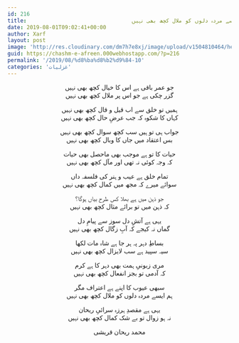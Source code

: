 ```yaml
---
id: 216
title:                                 ہم ایسے مردہ دلوں کو ملال کچھ بھی نہیں
date: 2019-08-01T09:02:41+00:00
author: Xarf
layout: post
image: 'http://res.cloudinary.com/dm7h7e8xj/image/upload/v1504810464/hello-world-vue_ibatoy.jpg'
guid: https://chashm-e-afreen.000webhostapp.com/?p=216
permalink: '/2019/08/%d8%ba%d8%b2%d9%84-10'
categories: 'غزلیات'
---
```

<p style="text-align: center;">
    جو عمر باقی ہے اس کا خیال کچھ بھی نہیں   <br />   گزر چکی ہے جو اس پر ملال کچھ بھی نہیں   
</p>

<p style="text-align: center;">
    ہمیں تو خلق سے اب قیل و قال کچھ بھی نہیں   <br />   کہاں کا شکوہ کہ جب عرضِ حال کچھ بھی نہیں   
</p>

<p style="text-align: center;">
    جواب ہی تو ہیں سب کچھ سوال کچھ بھی نہیں   <br />   بس اعتقاد میں جاں کا وبال کچھ بھی نہیں   
</p>

<p style="text-align: center;">
    حیات کا تو ہے موجب بھی ماحصل بھی حیات   <br />   کہ وجہ کوئی نہ تھی اور مآل کچھ بھی نہیں   
</p>

<p style="text-align: center;">
    تمام خلق ہے عیب و ہنر کی فلسفہ داں   <br />   سوائے میرے کہ مجھ میں کمال کچھ بھی نہیں   
</p>

<p style="text-align: center;">
    جو ذہن میں ہے بھلا کس طرح بیاں ہوگا؟   <br />   کہ ذہن میں تو برائے مثال کچھ بھی نہیں   
</p>

<p style="text-align: center;">
    یہی ہے آتشِ دل سوز سے پیامِ دل   <br />   گماں نہ کیجے کہ آبِ زگال کچھ بھی نہیں   
</p>

<p style="text-align: center;">
    بساطِ دہر پہ ہر جا ہے شاہ مات لکھا   <br />   سیہ سپید ہے سب لایزال کچھ بھی نہیں   
</p>

<p style="text-align: center;">
    مری زبونیِ ہمت بھی دہر کا ہے کرم   <br />   کہ آدمی تو بجز انفعال کچھ بھی نہیں   
</p>

<p style="text-align: center;">
    سبھی عیوب کا اپنے ہے اعتراف مگر   <br />   ہم ایسے مردہ دلوں کو ملال کچھ بھی نہیں   
</p>

<p style="text-align: center;">
    یہی ہے مقصدِ ہرزہ سرائیِ ریحان   <br />   نہ ہو زوال تو بے شک کمال کچھ بھی نہیں   
</p>

<p style="text-align: center;">
    محمد ریحان قریشی   
</p>
